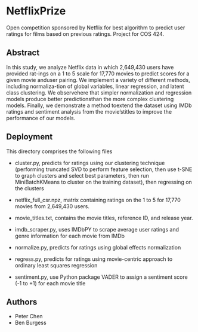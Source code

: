 # NetflixPrize
Open competition sponsored by Netflix for best algorithm to predict user ratings for films based on previous ratings. Project for COS 424.

Abstract
----------------------------------------------

In this study, we analyze Netflix data in which 2,649,430 users have provided rat-ings on a 1 to 5 scale for 17,770 movies to predict scores for a given movie anduser pairing.  We implement a variety of different methods, including normaliza-tion of global variables, linear regression, and latent class clustering. We observehere that simpler normalization and regression models produce better predictionsthan the more complex clustering models.  Finally, we demonstrate a method toextend the dataset using IMDb ratings and sentiment analysis from the movie’stitles to improve the performance of our models.

Deployment
----------------------------------------------

This directory comprises the following files

- cluster.py, predicts for ratings using our clustering technique (performing truncated SVD to perform feature selection, then use  t-SNE to graph clusters and select best parameters, then run MiniBatchKMeans to cluster on the training dataset), then regressing on the clusters

- netflix_full_csr.npz, matrix containing ratings on the 1 to 5 for 17,770 movies from 2,649,430 users.

- movie_titles.txt, contains the movie titles, reference ID, and release year.

- imdb_scraper.py, uses IMDbPY to scrape average user ratings and genre information for each movie from IMDb

- normalize.py, predicts for ratings using global effects normalization

- regress.py, predicts for ratings using movie-centric approach to ordinary least squares regression

- sentiment.py, use Python package VADER to assign a sentiment score (-1 to +1) for each movie title

Authors
----------------------------------------------

- Peter Chen
- Ben Burgess
